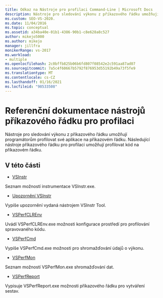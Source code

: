 ```yaml
---
title: Odkaz na Nástroje pro profilaci Command-Line | Microsoft Docs
description: Nástroje pro sledování výkonu z příkazového řádku umožňují programátorům profilovat své aplikace na příkazovém řádku. Podívejte se na Přehled nástrojů s odkazy na podrobnosti.
ms.custom: SEO-VS-2020.
ms.date: 11/04/2016
ms.topic: conceptual
ms.assetid: a34ba40e-01b1-4386-90b1-c8e628a8c527
author: mikejo5000
ms.author: mikejo
manager: jillfra
monikerRange: vs-2017
ms.workload:
- multiple
ms.openlocfilehash: 2c0bffb825b06b6fd807f08542e2c591aa87ad07
ms.sourcegitcommit: 7a5c4f60667b5792f876953d55192b49a73f5fe9
ms.translationtype: MT
ms.contentlocale: cs-CZ
ms.lasthandoff: 01/16/2021
ms.locfileid: "98533508"
---
```

# <a name="command-line-profiling-tools-reference"></a>Referenční dokumentace nástrojů příkazového řádku pro profilaci
Nástroje pro sledování výkonu z příkazového řádku umožňují programátorům profilovat své aplikace na příkazovém řádku. Následující nástroje příkazového řádku pro profilaci umožňují profilovat kód na příkazovém řádku.

## <a name="in-this-section"></a>V této části
- [VSInstr](../profiling/vsinstr.md)

 Seznam možností instrumentace VSInstr.exe.

- [Upozornění VSInstr](../profiling/vsinstr-warnings.md)

 Vypíše upozornění vydaná nástrojem VSInstr Tool.

- [VSPerfCLREnv](../profiling/vsperfclrenv.md)

 Uvádí VSPerfCLREnv.exe možnosti konfigurace prostředí pro profilování spravovaného kódu.

- [VSPerfCmd](../profiling/vsperfcmd.md)

 Vypíše VSPerfCmd.exe možnosti pro shromažďování údajů o výkonu.

- [VSPerfMon](../profiling/vsperfmon.md)

 Seznam možností VSPerfMon.exe shromažďování dat.

- [VSPerfReport](../profiling/vsperfreport.md)

 Vypisuje VSPerfReport.exe možnosti příkazového řádku pro vytváření sestav.
